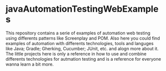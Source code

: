 # javaAutomationTestingWebExamples
This repository contains a serie of examples of automation web testing using differents patterns like Screenplay  and POM. Also here you could find examples of automation with differents technologies, tools and languges like Java; Gradle; Gherking, Cucumber; JUnit, etc. and alogn more about it. The little projects here is only a reference in how to use and combine differents technologies for autmation testing and is a reference for everyone wanna learn a bit more.
